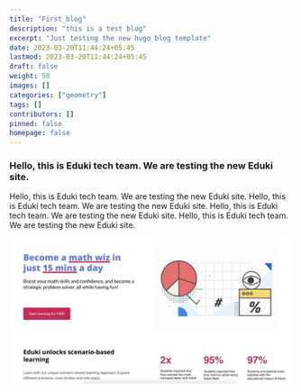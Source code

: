 ```yaml
---
title: "First_blog"
description: "this is a test blog"
excerpt: "Just testing the new hugo blog template"
date: 2023-03-20T11:44:24+05:45
lastmod: 2023-03-20T11:44:24+05:45
draft: false
weight: 50
images: []
categories: ["geometry"]
tags: []
contributors: []
pinned: false
homepage: false
---
```


### Hello, **this** is Eduki tech team. We are testing the new Eduki site. 


Hello, this is Eduki tech team. We are testing the new Eduki site. 
Hello, this is Eduki tech team. We are testing the new Eduki site. 
Hello, this is Eduki tech team. We are testing the new Eduki site. 
Hello, this is Eduki tech team. We are testing the new Eduki site. 

![Image](eduki-sample-pic.png "Testing Images")





